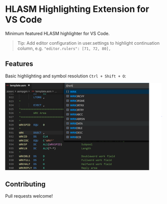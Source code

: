 # HLASM Highlighting Extension for VS Code

Minimum featured HLASM highlighter for VS Code.

> Tip: Add editor configuration in user.settings to highlight continuation column, e.g. `"editor.rulers": [71, 72, 80],`

## Features

Basic highlighting and symbol resolution `Ctrl + Shift + O`:

![Highlighting](./docs/images/symbols.png)


## Contributing

Pull requests welcome!
